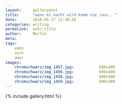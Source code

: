 ```yaml
---
layout:     gallerypost
title:      "wenn es nacht wird komm sie raus..."
date:       2010-05-27 11:30:56
categories: writing
permalink:  ash/:title
author:     Martin
meta:
tags:
    wako
    zork
    amer
images:
    chromschwarz/img_1457.jpg:           600x400
    chromschwarz/img_1456.jpg:           600x400
    chromschwarz/img_1458.jpg:           600x400
    chromschwarz/img_1459.jpg:           600x400
---
```


{% include gallery.html %}
